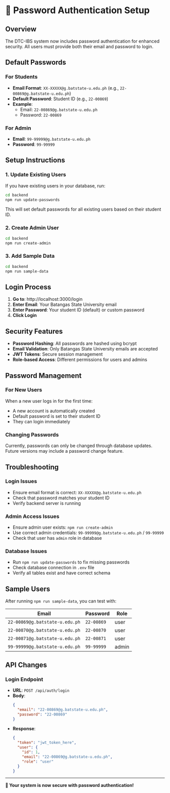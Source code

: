 # 🔐 Password Authentication Setup

## Overview

The DTC-IBS system now includes password authentication for enhanced security. All users must provide both their email and password to login.

## Default Passwords

### **For Students**
- **Email Format**: `XX-XXXXX@g.batstate-u.edu.ph` (e.g., `22-00869@g.batstate-u.edu.ph`)
- **Default Password**: Student ID (e.g., `22-00869`)
- **Example**: 
  - Email: `22-00869@g.batstate-u.edu.ph`
  - Password: `22-00869`

### **For Admin**
- **Email**: `99-99999@g.batstate-u.edu.ph`
- **Password**: `99-99999`

## Setup Instructions

### 1. **Update Existing Users**
If you have existing users in your database, run:
```bash
cd backend
npm run update-passwords
```

This will set default passwords for all existing users based on their student ID.

### 2. **Create Admin User**
```bash
cd backend
npm run create-admin
```

### 3. **Add Sample Data**
```bash
cd backend
npm run sample-data
```

## Login Process

1. **Go to**: http://localhost:3000/login
2. **Enter Email**: Your Batangas State University email
3. **Enter Password**: Your student ID (default) or custom password
4. **Click Login**

## Security Features

- **Password Hashing**: All passwords are hashed using bcrypt
- **Email Validation**: Only Batangas State University emails are accepted
- **JWT Tokens**: Secure session management
- **Role-based Access**: Different permissions for users and admins

## Password Management

### **For New Users**
When a new user logs in for the first time:
- A new account is automatically created
- Default password is set to their student ID
- They can login immediately

### **Changing Passwords**
Currently, passwords can only be changed through database updates. Future versions may include a password change feature.

## Troubleshooting

### **Login Issues**
- Ensure email format is correct: `XX-XXXXX@g.batstate-u.edu.ph`
- Check that password matches your student ID
- Verify backend server is running

### **Admin Access Issues**
- Ensure admin user exists: `npm run create-admin`
- Use correct admin credentials: `99-99999@g.batstate-u.edu.ph` / `99-99999`
- Check that user has `admin` role in database

### **Database Issues**
- Run `npm run update-passwords` to fix missing passwords
- Check database connection in `.env` file
- Verify all tables exist and have correct schema

## Sample Users

After running `npm run sample-data`, you can test with:

| Email | Password | Role |
|-------|----------|------|
| `22-00869@g.batstate-u.edu.ph` | `22-00869` | user |
| `22-00870@g.batstate-u.edu.ph` | `22-00870` | user |
| `22-00871@g.batstate-u.edu.ph` | `22-00871` | user |
| `99-99999@g.batstate-u.edu.ph` | `99-99999` | admin |

## API Changes

### **Login Endpoint**
- **URL**: `POST /api/auth/login`
- **Body**: 
  ```json
  {
    "email": "22-00869@g.batstate-u.edu.ph",
    "password": "22-00869"
  }
  ```
- **Response**: 
  ```json
  {
    "token": "jwt_token_here",
    "user": {
      "id": 1,
      "email": "22-00869@g.batstate-u.edu.ph",
      "role": "user"
    }
  }
  ```

---

**🔐 Your system is now secure with password authentication!** 